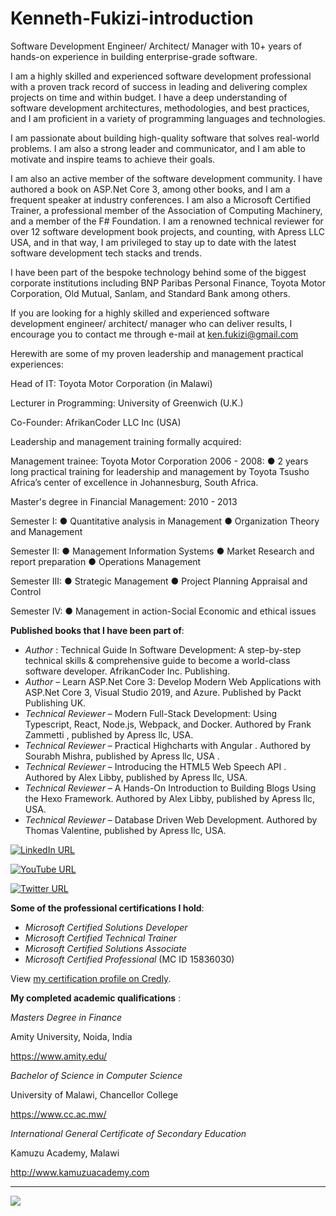 # Kenneth-Fukizi-introduction


Software Development Engineer/ Architect/ Manager with 10+ years of hands-on experience in building enterprise-grade software.

I am a highly skilled and experienced software development professional with a proven track record of success in leading and delivering complex projects on time and within budget. I have a deep understanding of software development architectures, methodologies, and best practices, and I am proficient in a variety of programming languages and technologies.

I am passionate about building high-quality software that solves real-world problems. I am also a strong leader and communicator, and I am able to motivate and inspire teams to achieve their goals.

I am also an active member of the software development community. I have authored a book on ASP.Net Core 3, among other books, and I am a frequent speaker at industry conferences. I am also a Microsoft Certified Trainer, a professional member of the Association of Computing Machinery, and a member of the F# Foundation.
I am a renowned technical reviewer for over 12 software development book projects, and counting, with Apress LLC USA, and in that way, I am privileged to stay up to date with the latest software development tech stacks and trends.

I have been part of the bespoke technology behind some of the biggest corporate institutions including BNP Paribas Personal Finance, Toyota Motor Corporation, Old Mutual, Sanlam, and Standard Bank among others.

If you are looking for a highly skilled and experienced software development engineer/ architect/ manager who can deliver results, I encourage you to contact me through e-mail at ken.fukizi@gmail.com

Herewith are some of my proven leadership and management practical experiences:

Head of IT: Toyota Motor Corporation (in Malawi)

Lecturer in Programming: University of Greenwich (U.K.)

Co-Founder: AfrikanCoder LLC  Inc (USA)


Leadership and management training formally acquired:

Management trainee: Toyota Motor Corporation  2006 - 2008:
● 2 years long practical training for leadership and management by Toyota Tsusho Africa’s center of excellence in Johannesburg, South Africa.

Master's degree in Financial Management: 2010 - 2013

Semester I:
● Quantitative analysis in Management
● Organization Theory and Management

Semester II:
● Management Information Systems
● Market Research and report preparation
● Operations Management

Semester III:
● Strategic Management
● Project Planning Appraisal and Control

Semester IV:
● Management in action-Social Economic and ethical issues

**Published books that I have been part of**:
- *Author* : Technical Guide In Software Development: A step-by-step technical skills & comprehensive guide to become a world-class software developer. AfrikanCoder Inc. Publishing.
- *Author* – Learn ASP.Net Core 3: Develop Modern Web Applications with ASP.Net Core 3, Visual Studio 2019, and Azure. Published by Packt Publishing UK.
- *Technical Reviewer* – Modern Full-Stack Development: Using Typescript, React, Node.js, Webpack, and Docker. Authored by Frank Zammetti , published by Apress llc, USA.
- *Technical Reviewer* – Practical Highcharts with Angular . Authored by Sourabh Mishra, published by Apress llc, USA .
- *Technical Reviewer* –  Introducing the HTML5 Web Speech API . Authored by Alex Libby, published by Apress llc, USA.
- *Technical Reviewer* –  A Hands-On Introduction to Building Blogs Using the Hexo Framework. Authored by Alex Libby, published by Apress llc, USA.
- *Technical Reviewer* – Database Driven Web Development. Authored by Thomas Valentine, published by Apress llc, USA.


[![LinkedIn URL](https://img.shields.io/static/v1?color=blue&label=linkedin&logo=linkedin&logoColor=white&style=for-the-badge&message=Connect)](https://www.linkedin.com/in/kenneth-fukizi)

[![YouTube URL](https://img.shields.io/static/v1?color=red&label=youtube&logo=youtube&logoColor=white&style=for-the-badge&message=Subscribe)](https://www.youtube.com/channel/UCYqFsEn4VM-coOiav59TVTw)

[![Twitter URL](https://img.shields.io/static/v1?color=blue&label=twitter&logo=twitter&logoColor=white&style=for-the-badge&message=Follow)](https://twitter.com/fukizi_k)

**Some of the professional certifications I hold**:
- *Microsoft Certified Solutions Developer*
- *Microsoft Certified Technical Trainer*
- *Microsoft Certified Solutions Associate*
- *Microsoft Certified Professional* 
(MC ID 15836030)

View [my certification profile on Credly](https://www.credly.com/users/kenneth-fukizi/badges "My certification profile").

**My completed academic qualifications** : 

_Masters Degree in Finance_

Amity University, Noida, India

https://www.amity.edu/

_Bachelor of Science in Computer Science_

University of Malawi, Chancellor College

https://www.cc.ac.mw/

_International General Certificate of Secondary Education_

Kamuzu Academy, Malawi

http://www.kamuzuacademy.com


<hr/>

<a href="https://github.com/ken-fukizi">
  <img src="https://github-readme-stats.vercel.app/api?username=ken-fukizi&count_private=true&show_icons=true&hide=stars" />
</a>
